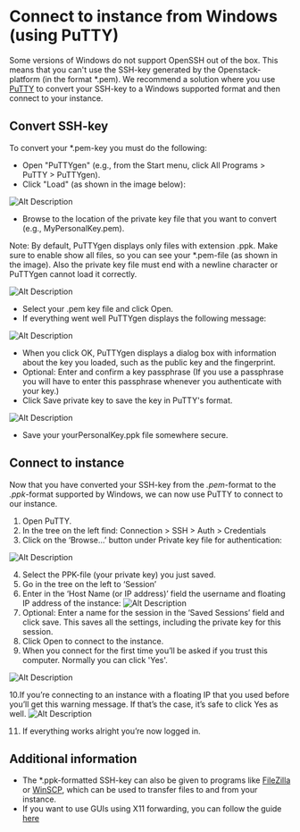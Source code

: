 # Connect to instance from Windows (using PuTTY) 
Some versions of Windows do not support OpenSSH out of the box. This means that you can't use the SSH-key generated by the Openstack-platform (in the format *.pem). We recommend a solution where you use [PuTTY](https://www.chiark.greenend.org.uk/~sgtatham/putty/latest.html) to convert your SSH-key to a Windows supported format and then connect to your instance. 

## Convert SSH-key
To convert your *.pem-key you must do the following:

* Open "PuTTYgen" (e.g., from the Start menu, click All Programs > PuTTY > PuTTYgen).
* Click "Load"  (as shown in the image below):

![Alt Description](../../assets/img/openstack/puttykeygenerator.png? "Title")

* Browse to the location of the private key file that you want to convert (e.g., MyPersonalKey.pem).

Note: By default, PuTTYgen displays only files with extension .ppk. Make sure to enable show all files, so you can see your *.pem-file (as shown in the image). Also the private key file must end with a newline character or PuTTYgen cannot load it correctly.

![Alt Description](../../assets/img/openstack/puttysavekey.png?raw=true "Title")

* Select your .pem key file and click Open.
* If everything went well PuTTYgen displays the following message:

![Alt Description](../../assets/img/openstack/puttygennotice.png?raw=true "Title")

* When you click OK, PuTTYgen displays a dialog box with information about the key you loaded, such as the public key and the fingerprint.
* Optional: Enter and confirm a key passphrase (If you use a passphrase you will have to enter this passphrase whenever you authenticate with your key.)
* Click Save private key to save the key in PuTTY's format.

![Alt Description](../../assets/img/openstack/puttykeygeneratorwindow.png?raw=true "Title")

* Save your yourPersonalKey.ppk file somewhere secure.



## Connect to instance
Now that you have converted your SSH-key from the *.pem*-format to the *.ppk*-format supported by Windows, we can now use PuTTY to connect to our instance.

1. Open PuTTY. 
2. In the tree on the left find:  Connection > SSH > Auth > Credentials
3. Click on the ‘Browse...’ button under Private key file for authentication:

![Alt Description](../../assets/img/openstack/putty_key_auth.png?raw=true "Title")



4. Select the PPK-file (your private key) you just saved.
5. Go in the tree on the left to ‘Session’
6. Enter in the ‘Host Name (or IP address)’ field the username and floating IP address of the instance:
![Alt Description](../../assets/img/openstack/putty_ubuntu.png?raw=true "Title")
7. Optional: Enter a name for the session in the ‘Saved Sessions’ field and click save. This saves all the settings, including the private key for this session.
8. Click Open to connect to the instance.
9. When you connect for the first time you’ll be asked if you trust this computer. Normally you can click 'Yes'.

![Alt Description](../../assets/img/openstack/putty_first.png?raw=true "Title")

10.If you’re connecting to an instance with a floating IP that you used before you’ll get this warning message. If that’s the case, it’s safe to click Yes as well.
![Alt Description](../../assets/img/openstack/putty_reuse.png?raw=true "Title")

11. If everything works alright you’re now logged in.

## Additional information

* The \*.ppk-formatted SSH-key can also be given to programs like [FileZilla](https://filezilla-project.org/) or [WinSCP](https://winscp.net/eng/index.php), which can be used to transfer files to and from your instance.  
* If you want to use GUIs using X11 forwarding, you can follow the guide [here](https://superuser.com/questions/119792/how-to-use-x11-forwarding-with-putty)
